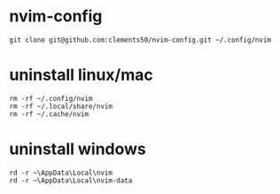 # nvim-config
    git clone git@github.com:clements50/nvim-config.git ~/.config/nvim

# uninstall linux/mac
    rm -rf ~/.config/nvim
    rm -rf ~/.local/share/nvim
    rm -rf ~/.cache/nvim

# uninstall windows
    rd -r ~\AppData\Local\nvim
    rd -r ~\AppData\Local\nvim-data

